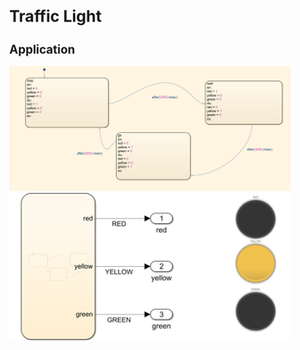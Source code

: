 # Traffic Light

## Application
<img src="Imgs/1.png" alt="drawing" style="width:700px;"/>
<img src="Imgs/2.png" alt="drawing" style="width:700px;"/>
